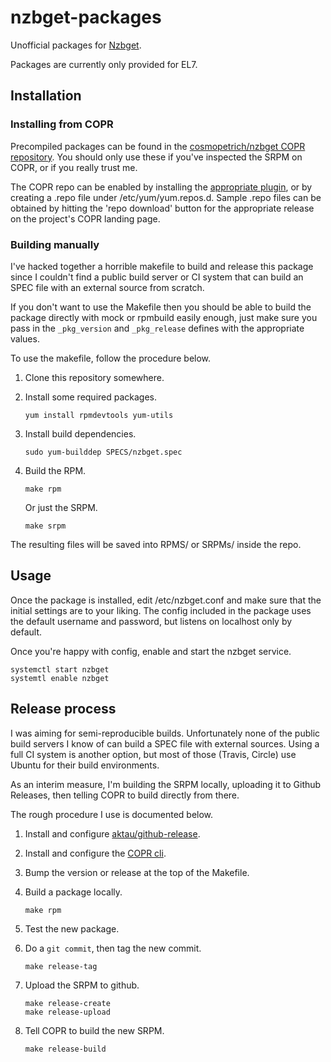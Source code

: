# nzbget-packages

Unofficial packages for [Nzbget](http://nzbget.net/).

Packages are currently only provided for EL7.

## Installation

### Installing from COPR

Precompiled packages can be found in the [cosmopetrich/nzbget COPR repository](
/root/nzbget-packages/Dockerfile). You should only use these if you've inspected
the SRPM on COPR, or if you really trust me.

The COPR repo can be enabled by installing the [appropriate plugin](
https://fedorahosted.org/copr/wiki/HowToEnableRepo), or by creating a .repo file
under /etc/yum/yum.repos.d. Sample .repo files can be obtained by hitting the
'repo download' button for the appropriate release on the project's COPR landing
page.

### Building manually

I've hacked together a horrible makefile to build and release this package since
I couldn't find a public build server or CI system that can build an SPEC file
with an external source from scratch.

If you don't want to use the Makefile then you should be able to build the
package directly with mock or rpmbuild easily enough, just make sure you pass in
the `_pkg_version` and `_pkg_release` defines with the appropriate values.

To use the makefile, follow the procedure below.

 1. Clone this repository somewhere.
 2. Install some required packages.

    ```
    yum install rpmdevtools yum-utils
    ```

 3. Install build dependencies.

    ```
    sudo yum-builddep SPECS/nzbget.spec
    ```

 4. Build the RPM.

    ```
    make rpm
    ```

    Or just the SRPM.

    ```
    make srpm
    ```

The resulting files will be saved into RPMS/ or SRPMs/ inside the repo.

## Usage

Once the package is installed, edit /etc/nzbget.conf and make sure that the
initial settings are to your liking. The config included in the package uses
the default username and password, but listens on localhost only by default.

Once you're happy with config, enable and start the nzbget service.

```
systemctl start nzbget
systemtl enable nzbget
```

## Release process

I was aiming for semi-reproducible builds. Unfortunately none of the public
build servers I know of can build a SPEC file with external sources. Using a
full CI system is another option, but most of those (Travis, Circle) use Ubuntu
for their build environments.

As an interim measure, I'm building the SRPM locally, uploading it to Github
Releases, then telling COPR to build directly from there.

The rough procedure I use is documented below.

 1. Install and configure [aktau/github-release](https://github.com/aktau/github-release).
 2. Install and configure the [COPR cli](https://developer.fedoraproject.org/deployment/copr/copr-cli.html).
 3. Bump the version or release at the top of the Makefile.
 4. Build a package locally.

    ```
    make rpm
    ```

 5. Test the new package.
 6. Do a `git commit`, then tag the new commit.

    ```
    make release-tag
    ```
 7. Upload the SRPM to github.

    ```
    make release-create
    make release-upload  
    ```

 8. Tell COPR to build the new SRPM.

    ```
    make release-build
    ```
